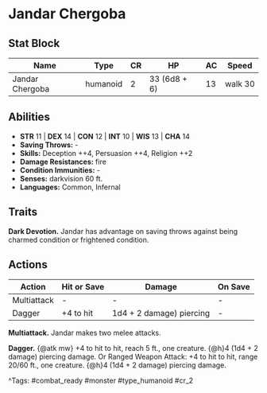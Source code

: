 # Jandar Chergoba

## Stat Block

| Name | Type | CR | HP | AC | Speed |
|------|------|----|----|----|-------|
| Jandar Chergoba | humanoid | 2 | 33 (6d8 + 6) | 13 | walk 30 |

## Abilities

- **STR** 11 | **DEX** 14 | **CON** 12 | **INT** 10 | **WIS** 13 | **CHA** 14
- **Saving Throws:** -  
- **Skills:** Deception ++4, Persuasion ++4, Religion ++2  
- **Damage Resistances:** fire  
- **Condition Immunities:** -  
- **Senses:** darkvision 60 ft.  
- **Languages:** Common, Infernal

## Traits

**Dark Devotion.** Jandar has advantage on saving throws against being charmed condition or frightened condition.


## Actions

| Action | Hit or Save | Damage | On Save |
|--------|--------------|--------|----------|
| Multiattack | - | - | - |
| Dagger | +4 to hit | 1d4 + 2 damage) piercing | - |

**Multiattack.** Jandar makes two melee attacks.

**Dagger.** {@atk mw} +4 to hit to hit, reach 5 ft., one creature. {@h}4 (1d4 + 2 damage) piercing damage. Or Ranged Weapon Attack: +4 to hit to hit, range 20/60 ft., one creature. {@h}4 (1d4 + 2 damage) piercing damage.


^Tags: #combat_ready #monster #type_humanoid #cr_2